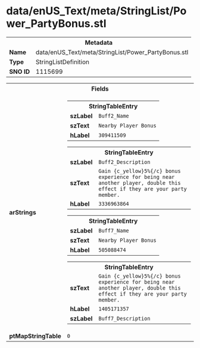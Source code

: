 <h1>data/enUS_Text/meta/StringList/Power_PartyBonus.stl</h1><table><tr><th colspan="100%">Metadata</th></tr><tr><td><b>Name</b></td><td>data/enUS_Text/meta/StringList/Power_PartyBonus.stl</td></tr><tr><td><b>Type</b></td><td>StringListDefinition</td></tr><tr><td><b>SNO ID</b></td><td>1115699</td></tr></table>

<table><tr><th colspan="100%">Fields</th></tr><tr><td><b>arStrings</b></td><td><table><tr><th colspan="100%">StringTableEntry</th></tr><tr><td><b>szLabel</b></td><td><code>Buff2_Name</code></td></tr><tr><td><b>szText</b></td><td><code>Nearby Player Bonus</code></td></tr><tr><td><b>hLabel</b></td><td><code>309411509</code></td></tr></table>


<table><tr><th colspan="100%">StringTableEntry</th></tr><tr><td><b>szLabel</b></td><td><code>Buff2_Description</code></td></tr><tr><td><b>szText</b></td><td><code>Gain {c_yellow}5%{/c} bonus experience for being near another player, double this effect if they are your party member.</code></td></tr><tr><td><b>hLabel</b></td><td><code>3336963864</code></td></tr></table>


<table><tr><th colspan="100%">StringTableEntry</th></tr><tr><td><b>szLabel</b></td><td><code>Buff7_Name</code></td></tr><tr><td><b>szText</b></td><td><code>Nearby Player Bonus</code></td></tr><tr><td><b>hLabel</b></td><td><code>505088474</code></td></tr></table>


<table><tr><th colspan="100%">StringTableEntry</th></tr><tr><td><b>szText</b></td><td><code>Gain {c_yellow}5%{/c} bonus experience for being near another player, double this effect if they are your party member.</code></td></tr><tr><td><b>hLabel</b></td><td><code>1405171357</code></td></tr><tr><td><b>szLabel</b></td><td><code>Buff7_Description</code></td></tr></table>


</td></tr><tr><td><b>ptMapStringTable</b></td><td><code>0</code></td></tr></table>

